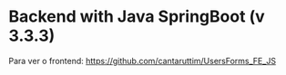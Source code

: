 # Backend with Java SpringBoot (v 3.3.3)

Para ver o frontend: https://github.com/cantaruttim/UsersForms_FE_JS
